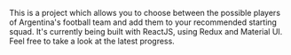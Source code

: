 This is a project which allows you to choose between the possible players of Argentina's football team and add them to your recommended starting squad. It's currently being built with ReactJS, using Redux and Material UI. Feel free to take a look at the latest progress. 
